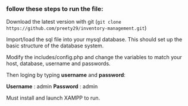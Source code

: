 ### follow these steps to run the file:


Download the latest version with git (`git clone https://github.com/preety29/inventory-management.git`)

Import/load the sql file into your mysql database. This should set up the basic structure of the database system.

Modify the includes/config.php and change the variables to match your host, database, username and passwords.

Then loging by typing **username** and **password**:

   **Username** : admin 
   **Password** : admin 

Must install and launch XAMPP to run.

